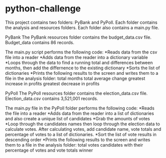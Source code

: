 # python-challenge
This project contains two folders:  PyBank and PyPoll.  Each folder contains the analysis and resources folders. Each folder also contains a main.py file.

PyBank
The PyBank resources folder contains the budget_data.csv file.  Budget_data contains 86 records.  

The main.py script performs the following code:
*Reads data from the csv file into a reader
*Adds data from the reader into a dictionary variable
*Loops through the data to find a running total and  differences between months, then add the differnence to the existing dictionary
*Sorts the list of dictionaries
*Prints the following results to the screen and writes them to a file in the analysis folder:
    total months
    total
    average change
    greatest increase in profits
    greatest decrease in profits

PyPoll
The PyPoll resources folder contains the election_data.csv file. Election_data.csv contains 3,521,001 records.

The main.py file in the PyPoll folder performs the following code:
*Reads the file into a reader
*Adds data from the reader into a list of dictionaries and also create a unique list of candidates
*Grab the amounts of votes
*Loop through the candidates names then loop through the election data to calculate votes. After calculating votes, add candidate name, vote totals and percentage of votes to a list of dictionaries.
*Sort the list of vote results in descending order
*Prints the following results to the screen and writes them to a file in the analysis folder:
    total votes
    candidates with their percentage of votes and vote totals
    winner